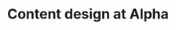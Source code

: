---
layout: article
title: "Content design at Alpha"
description: "Where to start with content design..."
tags: content-design
order: 1
---
